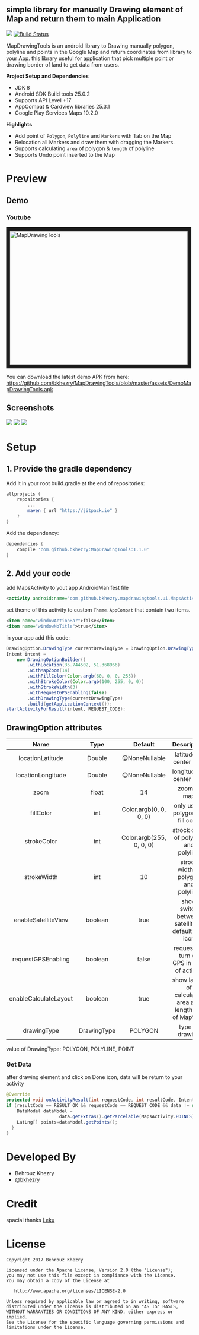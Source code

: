 ## simple library for manually Drawing element of Map and return them to main Application

[![](https://jitpack.io/v/bkhezry/MapDrawingTools.svg)](https://jitpack.io/#bkhezry/MapDrawingTools)
[![Build Status](https://travis-ci.org/bkhezry/MapDrawingTools.svg?branch=master)](https://travis-ci.org/bkhezry/MapDrawingTools)

MapDrawingTools is an android library to Drawing manually polygon, polyline and points in the Google Map and return coordinates from library to your App. this library useful for application that pick multiple point or drawing border of land to get data from users.

**Project Setup and Dependencies**
- JDK 8
- Android SDK Build tools 25.0.2
- Supports API Level +17
- AppCompat & Cardview libraries 25.3.1
- Google Play Services Maps 10.2.0

**Highlights**
- Add point of `Polygon`, `Polyline` and `Markers` with Tab on the Map
- Relocation all Markers and draw them with dragging the Markers.
- Supports calculating `area` of polygon & `length` of polyline
- Supports Undo point inserted to the Map

# Preview
## Demo
### Youtube
<a href="http://www.youtube.com/watch?feature=player_embedded&v=r0vnjlv77F4
" target="_blank"><img src="http://img.youtube.com/vi/r0vnjlv77F4/0.jpg" 
alt="MapDrawingTools" width="480" height="360" border="10" /></a>

You can download the latest demo APK from here: https://github.com/bkhezry/MapDrawingTools/blob/master/assets/DemoMapDrawingTools.apk

## Screenshots
<img src="assets/screenshot_1.png" />
<img src="assets/screenshot_2.png" />
<img src="assets/screenshot_3.png" />

# Setup
## 1. Provide the gradle dependency
Add it in your root build.gradle at the end of repositories:
```gradle
allprojects {
	repositories {
		...
		maven { url "https://jitpack.io" }
	}
}
```
Add the dependency:
```gradle
dependencies {
	compile 'com.github.bkhezry:MapDrawingTools:1.1.0'
}
```

## 2. Add your code
add MapsActivity to yout app AndroidManifest file
```xml
<activity android:name="com.github.bkhezry.mapdrawingtools.ui.MapsActivity" />
```
set theme of this activity to custom `Theme.AppCompat` that contain two items.
```xml
<item name="windowActionBar">false</item>
<item name="windowNoTitle">true</item>
```
in your app add this code:
```java
DrawingOption.DrawingType currentDrawingType = DrawingOption.DrawingType.POLYGON;
Intent intent =
	new DrawingOptionBuilder()
		.withLocation(35.744502, 51.368966)
		.withMapZoom(14)
		.withFillColor(Color.argb(60, 0, 0, 255))
		.withStrokeColor(Color.argb(100, 255, 0, 0))
		.withStrokeWidth(3)
		.withRequestGPSEnabling(false)
		.withDrawingType(currentDrawingType)
		.build(getApplicationContext());
startActivityForResult(intent, REQUEST_CODE);
 ```
 ## DrawingOption attributes

| Name | Type | Default | Description |
|:----:|:----:|:-------:|:-----------:|
|locationLatitude|Double|@NoneNullable| latitude of center map |
|locationLongitude|Double|@NoneNullable| longitude of center map |
|zoom|float|14| zoom of map|
|fillColor|int|Color.argb(0, 0, 0, 0)|only use in polygon for fill color|
|strokeColor|int|Color.argb(255, 0, 0, 0)|strock color of polygon and polyline|
|strokeWidth|int|10|strock width of polygon and polyline|
|enableSatelliteView|boolean|true|show switch between satellite or default map icon|
|requestGPSEnabling|boolean|false|request for turn on GPS in start of activity|
|enableCalculateLayout|boolean|true|show layout of calculated area and length top of MapView|
|drawingType|DrawingType|POLYGON|type of drawing|

 value of DrawingType: POLYGON, POLYLINE, POINT
 
### Get Data
after drawing element and click on Done icon, data will be return to your activity
```java 
@Override
protected void onActivityResult(int requestCode, int resultCode, Intent data) {
if (resultCode == RESULT_OK && requestCode == REQUEST_CODE && data != null) {
	DataModel dataModel =
                    data.getExtras().getParcelable(MapsActivity.POINTS);
	LatLng[] points=dataModel.getPoints();
  }
}
```
# Developed By

* Behrouz Khezry
 * [@bkhezry](https://twitter.com/bkhezry) 

# Credit
spacial thanks [Leku](https://github.com/SchibstedSpain/Leku/)

# License

    Copyright 2017 Behrouz Khezry

    Licensed under the Apache License, Version 2.0 (the "License");
    you may not use this file except in compliance with the License.
    You may obtain a copy of the License at

       http://www.apache.org/licenses/LICENSE-2.0

    Unless required by applicable law or agreed to in writing, software
    distributed under the License is distributed on an "AS IS" BASIS,
    WITHOUT WARRANTIES OR CONDITIONS OF ANY KIND, either express or implied.
    See the License for the specific language governing permissions and
    limitations under the License.

